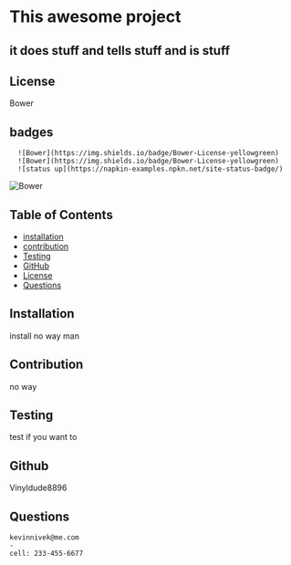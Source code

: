 # This awesome project

## it does stuff and tells stuff and is stuff


  ## License
  Bower
  


## badges

      ![Bower](https://img.shields.io/badge/Bower-License-yellowgreen)
      ![Bower](https://img.shields.io/badge/Bower-License-yellowgreen)
      ![status up](https://napkin-examples.npkn.net/site-status-badge/)
    
![Bower](https://img.shields.io/badge/Bower-License-blue)
## Table of Contents

- [installation](#installation)
- [contribution](#contribution)
- [Testing](#testing)
- [GitHub](#github)
- [License](#license)
- [Questions](#questions)

## Installation 
  install no way man 


## Contribution  
  no way

## Testing
  test if you want to

## Github 
Vinyldude8896

## Questions
    kevinnivek@me.com
    - 
    cell: 233-455-6677
